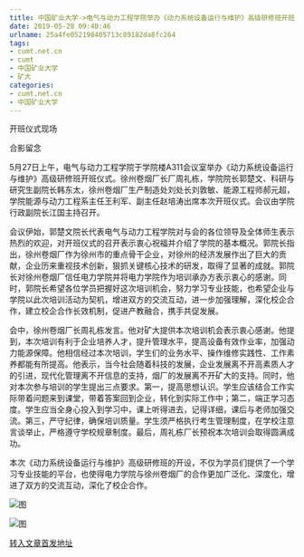 ```yaml
---
title: 中国矿业大学->电气与动力工程学院举办《动力系统设备运行与维护》高级研修班开班仪式 | cumt.net.cn
date: 2019-05-28 09:40:46
urlname: 25a4fe052198405713c89182da8fc264
tags: 
- cumt.net.cn
- cumt
- 中国矿业大学
- 矿大
categories:
- cumt.net.cn
- 中国矿业大学
---
```



开班仪式现场

合影留念

5月27日上午，电气与动力工程学院于学院楼A311会议室举办《动力系统设备运行与维护》高级研修班开班仪式。徐州卷烟厂长厂周礼栋，学院院长郭楚文、科研与研究生副院长韩东太，徐州卷烟厂生产制造处刘处长刘敦敏、能源工程师郝元超，学院能源与动力工程系主任王利军、副主任赵培涛出席本次开班仪式。会议由学院行政副院长江国主持召开。

会议伊始，郭楚文院长代表电气与动力工程学院对与会的各位领导及全体师生表示热烈的欢迎，对开班仪式的召开表示衷心祝福并介绍了学院的基本概况。郭院长指出，徐州卷烟厂作为徐州市的重点骨干企业，对徐州的经济发展作出了巨大的贡献，企业历来重视技术创新，狠抓关键核心技术的研发，取得了显著的成就。郭院长对徐州卷烟厂信任电力学院并将电力学院作为培训承办方表示衷心的感谢。同时，郭院长希望各位学员把握好这次培训机会，努力学习专业技能，也希望企业与学院以此次培训活动为契机，增进双方的交流互动，进一步加强理解，深化校企合作，建立校企合作长效机制，促进产教融合，携手共促发展。

会中，徐州卷烟厂长周礼栋发言。他对矿大提供本次培训机会表示衷心感谢。他提到，本次培训有利于企业培养人才，提升管理水平，提高设备有效作业率，加强动力能源保障。他相信经过本次培训，学生们的业务水平、操作维修实践性、工作素养都能有所提高。他表示，当今社会随着科技的发展，企业发展离不开高素质人才的引进，现代化管理离不开信息的支持，烟厂的发展离不开矿大的支持。同时，他对本次参与培训的学生提出三点要求。第一，提高思想认识。学生应该结合工作实际带着问题来到课堂，带着答案回到企业，转化到实际工作中；第二，端正学习态度。学生应当全身心投入到学习中，课上听得进去，记得详细，课后与老师加强交流。第三，严守纪律，确保培训质量。学生须严格执行考生管理制度，在学校注意言谈举止，严格遵守学校规章制度。最后，周礼栋厂长预祝本次培训会取得圆满成功。

本次《动力系统设备运行与维护》高级研修班的开设，不仅为学员们提供了一个学习专业技能的平台，也使得电力学院与徐州卷烟厂的合作更加广泛化、深度化，增进了双方的交流互动，深化了校企合作。



![图](http://xwzx.cumt.edu.cn/_upload/article/images/ea/9b/f1658e8f4cf69dc56ce3a096ab87/3090b9e0-2a03-41b8-bea7-8dfa13d7a537.jpg)

![图](http://xwzx.cumt.edu.cn/_upload/article/images/ea/9b/f1658e8f4cf69dc56ce3a096ab87/4abaa71b-f239-49fa-b19a-cb400d566057.jpg)

[转入文章首发地址](http://xwzx.cumt.edu.cn/0b/14/c523a527124/page.htm)